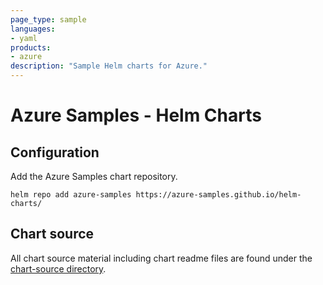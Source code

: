 ```yaml
---
page_type: sample
languages:
- yaml
products:
- azure
description: "Sample Helm charts for Azure."
---
```


# Azure Samples - Helm Charts

## Configuration

Add the Azure Samples chart repository.

```
helm repo add azure-samples https://azure-samples.github.io/helm-charts/
```

## Chart source

All chart source material including chart readme files are found under the [chart-source directory](/chart-source/).
